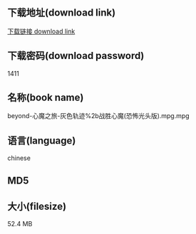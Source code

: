 ## 下载地址(download link)
[下载链接 download link](https://tutu365.netlify.app/?s=beyond-%E5%BF%83%E9%AD%94%E4%B9%8B%E6%97%85-%E7%81%B0%E8%89%B2%E8%BD%A8%E8%BF%B9%252b%E6%88%98%E8%83%9C%E5%BF%83%E9%AD%94%28%E6%81%90%E6%80%96%E5%85%89%E5%A4%B4%E7%89%88%29.mpg)

## 下载密码(download password)
1411

## 名称(book name)
beyond-心魔之旅-灰色轨迹%2b战胜心魔(恐怖光头版).mpg.mpg

## 语言(language)
chinese

## MD5


## 大小(filesize)
52.4 MB
